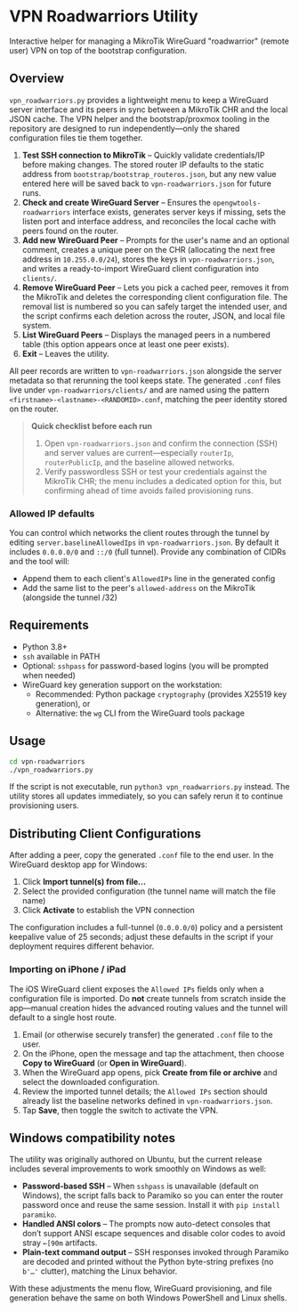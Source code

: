 # VPN Roadwarriors Utility

Interactive helper for managing a MikroTik WireGuard "roadwarrior" (remote user) VPN on top of the bootstrap configuration.

## Overview

`vpn_roadwarriors.py` provides a lightweight menu to keep a WireGuard server interface and its peers in sync between a MikroTik CHR and the local JSON cache. The VPN helper and the bootstrap/proxmox tooling in the repository are designed to run independently—only the shared configuration files tie them together.

1. **Test SSH connection to MikroTik** – Quickly validate credentials/IP before making changes. The stored router IP defaults to the static address from `bootstrap/bootstrap_routeros.json`, but any new value entered here will be saved back to `vpn-roadwarriors.json` for future runs.
2. **Check and create WireGuard Server** – Ensures the `opengwtools-roadwarriors` interface exists, generates server keys if missing, sets the listen port and interface address, and reconciles the local cache with peers found on the router.
3. **Add new WireGuard Peer** – Prompts for the user's name and an optional comment, creates a unique peer on the CHR (allocating the next free address in `10.255.0.0/24`), stores the keys in `vpn-roadwarriors.json`, and writes a ready-to-import WireGuard client configuration into `clients/`.
4. **Remove WireGuard Peer** – Lets you pick a cached peer, removes it from the MikroTik and deletes the corresponding client configuration file. The removal list is numbered so you can safely target the intended user, and the script confirms each deletion across the router, JSON, and local file system.
5. **List WireGuard Peers** – Displays the managed peers in a numbered table (this option appears once at least one peer exists).
6. **Exit** – Leaves the utility.

All peer records are written to `vpn-roadwarriors.json` alongside the server metadata so that rerunning the tool keeps state. The generated `.conf` files live under `vpn-roadwarriors/clients/` and are named using the pattern `<firstname>-<lastname>-<RANDOMID>.conf`, matching the peer identity stored on the router.

> **Quick checklist before each run**
>
> 1. Open `vpn-roadwarriors.json` and confirm the connection (SSH) and server values are current—especially `routerIp`, `routerPublicIp`, and the baseline allowed networks.
> 2. Verify passwordless SSH or test your credentials against the MikroTik CHR; the menu includes a dedicated option for this, but confirming ahead of time avoids failed provisioning runs.

### Allowed IP defaults

You can control which networks the client routes through the tunnel by editing `server.baselineAllowedIps` in `vpn-roadwarriors.json`. By default it includes `0.0.0.0/0` and `::/0` (full tunnel). Provide any combination of CIDRs and the tool will:

- Append them to each client's `AllowedIPs` line in the generated config
- Add the same list to the peer's `allowed-address` on the MikroTik (alongside the tunnel /32)

## Requirements

- Python 3.8+
- `ssh` available in PATH
- Optional: `sshpass` for password-based logins (you will be prompted when needed)
- WireGuard key generation support on the workstation:
	- Recommended: Python package `cryptography` (provides X25519 key generation), or
	- Alternative: the `wg` CLI from the WireGuard tools package

## Usage

```bash
cd vpn-roadwarriors
./vpn_roadwarriors.py
```

If the script is not executable, run `python3 vpn_roadwarriors.py` instead. The utility stores all updates immediately, so you can safely rerun it to continue provisioning users.

## Distributing Client Configurations

After adding a peer, copy the generated `.conf` file to the end user. In the WireGuard desktop app for Windows:

1. Click **Import tunnel(s) from file...**
2. Select the provided configuration (the tunnel name will match the file name)
3. Click **Activate** to establish the VPN connection

The configuration includes a full-tunnel (`0.0.0.0/0`) policy and a persistent keepalive value of 25 seconds; adjust these defaults in the script if your deployment requires different behavior.

### Importing on iPhone / iPad

The iOS WireGuard client exposes the `Allowed IPs` fields only when a configuration file is imported. Do **not** create tunnels from scratch inside the app—manual creation hides the advanced routing values and the tunnel will default to a single host route.

1. Email (or otherwise securely transfer) the generated `.conf` file to the user.
2. On the iPhone, open the message and tap the attachment, then choose **Copy to WireGuard** (or **Open in WireGuard**).
3. When the WireGuard app opens, pick **Create from file or archive** and select the downloaded configuration.
4. Review the imported tunnel details; the `Allowed IPs` section should already list the baseline networks defined in `vpn-roadwarriors.json`.
5. Tap **Save**, then toggle the switch to activate the VPN.

## Windows compatibility notes

The utility was originally authored on Ubuntu, but the current release includes several improvements to work smoothly on Windows as well:

- **Password-based SSH** – When `sshpass` is unavailable (default on Windows), the script falls back to Paramiko so you can enter the router password once and reuse the same session. Install it with `pip install paramiko`.
- **Handled ANSI colors** – The prompts now auto-detect consoles that don’t support ANSI escape sequences and disable color codes to avoid stray `←[90m` artifacts.
- **Plain-text command output** – SSH responses invoked through Paramiko are decoded and printed without the Python byte-string prefixes (no `b'…'` clutter), matching the Linux behavior.

With these adjustments the menu flow, WireGuard provisioning, and file generation behave the same on both Windows PowerShell and Linux shells.
